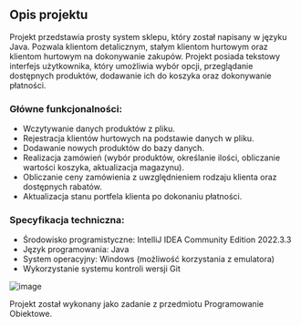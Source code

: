 ## Opis projektu

Projekt przedstawia prosty system sklepu, który został napisany w języku Java. Pozwala klientom detalicznym, stałym klientom hurtowym oraz klientom hurtowym na dokonywanie zakupów. Projekt posiada tekstowy interfejs użytkownika, który umożliwia wybór opcji, przeglądanie dostępnych produktów, dodawanie ich do koszyka oraz dokonywanie płatności.

### Główne funkcjonalności:
- Wczytywanie danych produktów z pliku.
- Rejestracja klientów hurtowych na podstawie danych w pliku.
- Dodawanie nowych produktów do bazy danych.
- Realizacja zamówień (wybór produktów, określanie ilości, obliczanie wartości koszyka, aktualizacja magazynu).
- Obliczanie ceny zamówienia z uwzględnieniem rodzaju klienta oraz dostępnych rabatów.
- Aktualizacja stanu portfela klienta po dokonaniu płatności.

### Specyfikacja techniczna:
- Środowisko programistyczne: IntelliJ IDEA Community Edition 2022.3.3
- Język programowania: Java
- System operacyjny: Windows (możliwość korzystania z emulatora)
- Wykorzystanie systemu kontroli wersji Git

![image](https://github.com/user-attachments/assets/1f087dd5-dd14-4fee-976a-6248ca1ab556)


Projekt został wykonany jako zadanie z przedmiotu Programowanie Obiektowe.

